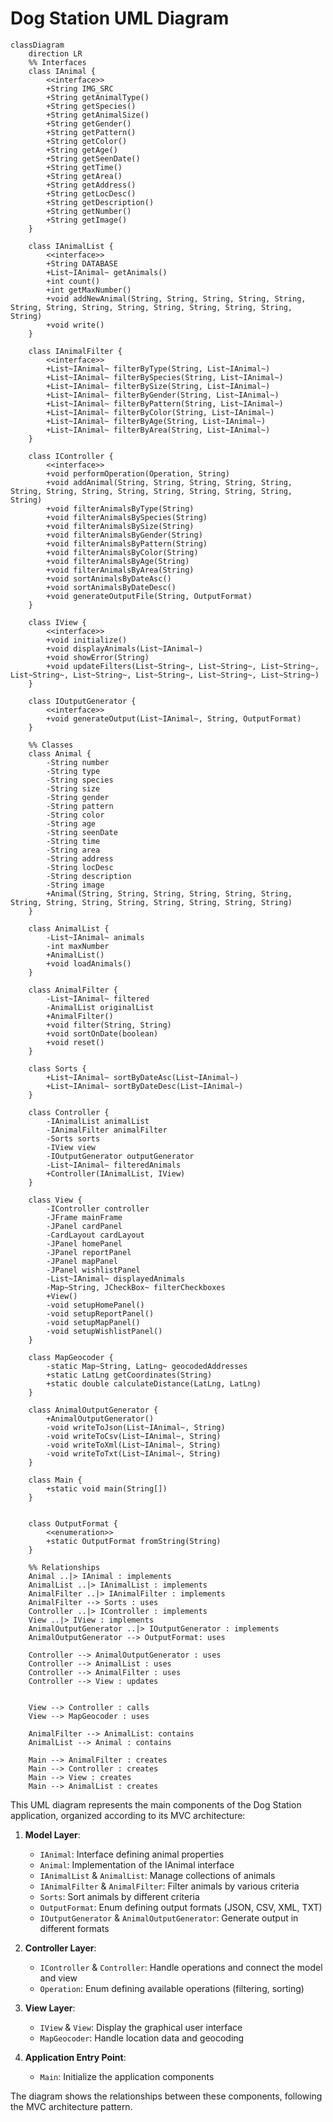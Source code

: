 # Dog Station UML Diagram

```mermaid
classDiagram
    direction LR
    %% Interfaces
    class IAnimal {
        <<interface>>
        +String IMG_SRC
        +String getAnimalType()
        +String getSpecies()
        +String getAnimalSize()
        +String getGender()
        +String getPattern()
        +String getColor()
        +String getAge()
        +String getSeenDate()
        +String getTime()
        +String getArea()
        +String getAddress()
        +String getLocDesc()
        +String getDescription()
        +String getNumber()
        +String getImage()
    }

    class IAnimalList {
        <<interface>>
        +String DATABASE
        +List~IAnimal~ getAnimals()
        +int count()
        +int getMaxNumber()
        +void addNewAnimal(String, String, String, String, String, String, String, String, String, String, String, String, String, String)
        +void write()
    }

    class IAnimalFilter {
        <<interface>>
        +List~IAnimal~ filterByType(String, List~IAnimal~)
        +List~IAnimal~ filterBySpecies(String, List~IAnimal~)
        +List~IAnimal~ filterBySize(String, List~IAnimal~)
        +List~IAnimal~ filterByGender(String, List~IAnimal~)
        +List~IAnimal~ filterByPattern(String, List~IAnimal~)
        +List~IAnimal~ filterByColor(String, List~IAnimal~)
        +List~IAnimal~ filterByAge(String, List~IAnimal~)
        +List~IAnimal~ filterByArea(String, List~IAnimal~)
    }

    class IController {
        <<interface>>
        +void performOperation(Operation, String)
        +void addAnimal(String, String, String, String, String, String, String, String, String, String, String, String, String, String)
        +void filterAnimalsByType(String)
        +void filterAnimalsBySpecies(String)
        +void filterAnimalsBySize(String)
        +void filterAnimalsByGender(String)
        +void filterAnimalsByPattern(String)
        +void filterAnimalsByColor(String)
        +void filterAnimalsByAge(String)
        +void filterAnimalsByArea(String)
        +void sortAnimalsByDateAsc()
        +void sortAnimalsByDateDesc()
        +void generateOutputFile(String, OutputFormat)
    }

    class IView {
        <<interface>>
        +void initialize()
        +void displayAnimals(List~IAnimal~)
        +void showError(String)
        +void updateFilters(List~String~, List~String~, List~String~, List~String~, List~String~, List~String~, List~String~, List~String~)
    }

    class IOutputGenerator {
        <<interface>>
        +void generateOutput(List~IAnimal~, String, OutputFormat)
    }

    %% Classes
    class Animal {
        -String number
        -String type
        -String species
        -String size
        -String gender
        -String pattern
        -String color
        -String age
        -String seenDate
        -String time
        -String area
        -String address
        -String locDesc
        -String description
        -String image
        +Animal(String, String, String, String, String, String, String, String, String, String, String, String, String, String)
    }

    class AnimalList {
        -List~IAnimal~ animals
        -int maxNumber
        +AnimalList()
        +void loadAnimals()
    }

    class AnimalFilter {
        -List~IAnimal~ filtered
        -AnimalList originalList
        +AnimalFilter()
        +void filter(String, String)
        +void sortOnDate(boolean)
        +void reset()
    }

    class Sorts {
        +List~IAnimal~ sortByDateAsc(List~IAnimal~)
        +List~IAnimal~ sortByDateDesc(List~IAnimal~)
    }

    class Controller {
        -IAnimalList animalList
        -IAnimalFilter animalFilter
        -Sorts sorts
        -IView view
        -IOutputGenerator outputGenerator
        -List~IAnimal~ filteredAnimals
        +Controller(IAnimalList, IView)
    }

    class View {
        -IController controller
        -JFrame mainFrame
        -JPanel cardPanel
        -CardLayout cardLayout
        -JPanel homePanel
        -JPanel reportPanel
        -JPanel mapPanel
        -JPanel wishlistPanel
        -List~IAnimal~ displayedAnimals
        -Map~String, JCheckBox~ filterCheckboxes
        +View()
        -void setupHomePanel()
        -void setupReportPanel()
        -void setupMapPanel()
        -void setupWishlistPanel()
    }

    class MapGeocoder {
        -static Map~String, LatLng~ geocodedAddresses
        +static LatLng getCoordinates(String)
        +static double calculateDistance(LatLng, LatLng)
    }

    class AnimalOutputGenerator {
        +AnimalOutputGenerator()
        -void writeToJson(List~IAnimal~, String)
        -void writeToCsv(List~IAnimal~, String)
        -void writeToXml(List~IAnimal~, String)
        -void writeToTxt(List~IAnimal~, String)
    }

    class Main {
        +static void main(String[])
    }


    class OutputFormat {
        <<enumeration>>
        +static OutputFormat fromString(String)
    }

    %% Relationships
    Animal ..|> IAnimal : implements
    AnimalList ..|> IAnimalList : implements
    AnimalFilter ..|> IAnimalFilter : implements
    AnimalFilter --> Sorts : uses
    Controller ..|> IController : implements
    View ..|> IView : implements
    AnimalOutputGenerator ..|> IOutputGenerator : implements
    AnimalOutputGenerator --> OutputFormat: uses

    Controller --> AnimalOutputGenerator : uses
    Controller --> AnimalList : uses
    Controller --> AnimalFilter : uses
    Controller --> View : updates

    
    View --> Controller : calls
    View --> MapGeocoder : uses
    
    AnimalFilter --> AnimalList: contains
    AnimalList --> Animal : contains
    
    Main --> AnimalFilter : creates
    Main --> Controller : creates
    Main --> View : creates
    Main --> AnimalList : creates
```

This UML diagram represents the main components of the Dog Station application, organized according to its MVC architecture:

1. **Model Layer**:
   - `IAnimal`: Interface defining animal properties
   - `Animal`: Implementation of the IAnimal interface
   - `IAnimalList` & `AnimalList`: Manage collections of animals
   - `IAnimalFilter` & `AnimalFilter`: Filter animals by various criteria
   - `Sorts`: Sort animals by different criteria
   - `OutputFormat`: Enum defining output formats (JSON, CSV, XML, TXT)
   - `IOutputGenerator` & `AnimalOutputGenerator`: Generate output in different formats

2. **Controller Layer**:
   - `IController` & `Controller`: Handle operations and connect the model and view
   - `Operation`: Enum defining available operations (filtering, sorting)

3. **View Layer**:
   - `IView` & `View`: Display the graphical user interface
   - `MapGeocoder`: Handle location data and geocoding

4. **Application Entry Point**:
   - `Main`: Initialize the application components

The diagram shows the relationships between these components, following the MVC architecture pattern.
